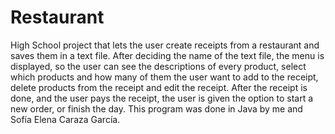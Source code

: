 # Restaurant
High School project that lets the user create receipts from a restaurant and saves them in a text file. After deciding the name of the text file, the menu is displayed, so the user can see the descriptions of every product, select which products and how many of them the user want to add to the receipt, delete products from the receipt and edit the receipt. After the receipt is done, and the user pays the receipt, the user is given the option to start a new order, or finish the day.
This program was done in Java by me and Sofía Elena Caraza García.
